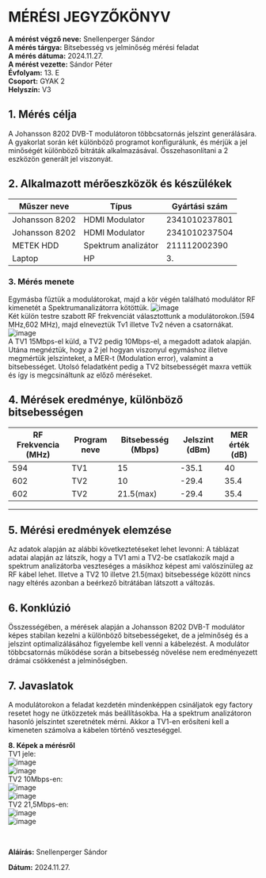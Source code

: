 # MÉRÉSI JEGYZŐKÖNYV

**A mérést végző neve:** Snellenperger Sándor  
**A mérés tárgya:** Bitsebesség vs jelminőség mérési feladat  
**A mérés dátuma:** 2024.11.27.  
**A mérést vezette:** Sándor Péter  
**Évfolyam:** 13. E  
**Csoport:** GYAK 2  
**Helyszín:** V3
## 1. Mérés célja

A Johansson 8202 DVB-T modulátoron többcsatornás jelszint generálására. A gyakorlat során két különböző programot konfigurálunk, és mérjük a jel minőségét különböző bitráták alkalmazásával. Összehasonlítani a 2 eszközön generált jel viszonyát.

## 2. Alkalmazott mérőeszközök és készülékek  

| Műszer neve | Típus          | Gyártási szám |
| ---------------- | ---------------- | -------------- | 
| Johansson 8202      | HDMI Modulator     | 2341010237801         | 
|       Johansson 8202            | HDMI Modulator   | 2341010237504     |
|           METEK HDD       | Spektrum analizátor | 211112002390         | 
| Laptop    | HP      | 3.        | 
 
### 3. **Mérés menete**
Egymásba fűztük a modulátorokat, majd a kör végén található modulátor RF kimenetét a Spektrumanalizátorra kötöttük.
![image](https://github.com/user-attachments/assets/8945e40e-ec60-4b3a-8e85-c6fb18bc9d60)  
Két külön testre szabott RF frekvenciát választottunk a modulátorokon.(594 MHz,602 MHz), majd elneveztük Tv1 illetve Tv2 néven a csatornákat.
![image](https://github.com/user-attachments/assets/35e2eecc-25c1-4a9d-a55f-de10413d1094)  
A TV1 15Mbps-el küld, a TV2 pedig 10Mbps-el, a megadott adatok alapján.
Utána megnéztük, hogy a 2 jel hogyan viszonyul egymáshoz illetve megmértük jelszinteket, a MER-t (Modulation error), valamint a bitsebességet. Utolsó feladatként pedig a TV2 bitsebességét maxra vettük és így is megcsináltunk az előző méréseket.

## 4. Mérések eredménye, különböző bitsebességen

| RF Frekvencia (MHz) | Program neve         | Bitsebesség (Mbps) | Jelszint (dBm) | MER érték (dB) |
| ---------------- | ---------------- | -------------- | -------- | ------------------ |
| 594    | TV1      | 15         | -35.1     |  40        |
|            602      | TV2     | 10          | -29.4     | 35.4        |
|           602       | TV2 | 21.5(max)          | -29.4     | 35.4          |

---

## 5. Mérési eredmények elemzése
Az adatok alapján az alábbi következtetéseket lehet levonni:
A táblázat adatai alapján az látszik, hogy a TV1 ami a TV2-be csatlakozik majd a spektrum analizátorba veszteséges a másikhoz képest ami valószínüleg az RF kábel lehet. Illetve a TV2 10 illetve 21.5(max) bitsebessége között nincs nagy eltérés azonban a beérkező bitrátában látszott a változás.

## 6. Konklúzió
Összességében, a mérések alapján a Johansson 8202 DVB-T modulátor képes stabilan kezelni a különböző bitsebességeket, de a jelminőség és a jelszint optimalizálásához figyelembe kell venni a kábelezést. A modulátor többcsatornás működése során a bitsebesség növelése nem eredményezett drámai csökkenést a jelminőségben.
## 7. Javaslatok
A modulátorokon a feladat kezdetén mindenképpen csináljatok egy factory resetet hogy ne ütközzetek más beállításokba. Ha a spektrum analizátoron hasonló jelszintet szeretnétek mérni. Akkor a TV1-en erősíteni kell a kimeneten számolva a kábelen történő veszteséggel.

**8. Képek a mérésről**  
TV1 jele:  
![image](https://github.com/user-attachments/assets/bcca0a51-9f16-4738-a9c7-fa5851dc1297)  
![image](https://github.com/user-attachments/assets/d5af8eec-9495-4f17-a03b-5d7f99ba76fe)   
TV2 10Mbps-en:     
![image](https://github.com/user-attachments/assets/4ff9ad0f-41ee-469f-992e-fda4e0377a86)    
![image](https://github.com/user-attachments/assets/a4155048-b485-44a3-8399-da595b9d2781)      
TV2 21,5Mbps-en:  
![image](https://github.com/user-attachments/assets/713588b4-c593-43b8-931a-6f4cc7ebe845)    
![image](https://github.com/user-attachments/assets/352e420f-2312-45db-a657-82ee9c5f6940)    






</details>


<br>

**Aláírás:** Snellenperger Sándor

**Dátum:** 2024.11.27.

